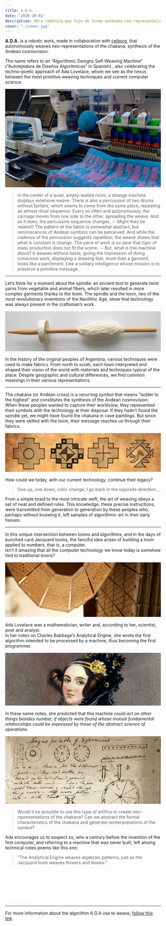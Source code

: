 ```yaml
---
title: A.D.A.
date: "2020-10-01"
description: Obra robótica que teje de forma autónoma neo-representaciones de la cruz andina.
cover: "./cover.jpg"
---
```


**A.D.A.** is a robotic work, made in collaboration with [ceiborg](https://ceiborg.com/), that autonomously weaves neo-representations of the chakana, synthesis of the Andean cosmovision.  

The name refers to an “Algorithmic Designs Self-Weaving Machine” (“Autotejedora de Diseños Algorítmicos” in Spanish) , also celebrating 
the techno-poetic approach of Ada Lovelace, whom we see as the nexus between the most primitive weaving techniques and current computer science.


![](./artifact.jpg)

> In the center of a quiet, empty-walled room, a strange machine displays extensive weave. 
> There is also a percussion of two drums without fanfare, which seems to come from the same place, repeating an almost ritual sequence. 
> Every so often and autonomously, the carriage moves from one side to the other, spreading the weave. 
> And as it does, the percussive sequence changes. 
> -- Might they be related?
> The pattern of the fabric is somewhat abstract, but reminiscences of Andean symbols can be perceived. 
> And while the cadence of the percussion suggests repetition, the weave shows that what is constant is change.
> The pace of work is so slow that rigor of mass production does not fit the scene. 
> -- But, what is this machine about?
> It weaves without haste, giving the impression of doing conscious work, displaying a drawing that, 
> more than a garment, looks like a parchment.
> Like a solitary intelligence whose mission is to preserve a primitive message.


---   

Let’s think for a moment about the spindle: an ancient tool to generate twist yarns from
vegetable and animal fibers, which later resulted in more complex garments thanks to
the loom. The spindle and the loom, two of the most revolutionary inventions of the Neolithic
Age, show that technology was always present in the craftsman’s work.

![](./huso.jpg)

In the history of the original peoples of Argentina, various techniques were used to make fabrics. 
From north to south, each town interpreted and shaped their vision of the world with materials and techniques typical of the place. 
Despite geographic and cultural differences, we find common meanings in their various representations. 

---   

The chakana (or Andean cross) is a recurring symbol that means “ladder to the highest” and constitutes the synthesis of the Andean cosmovision.  
When these peoples wanted to capture their worldview, they represented their symbols with the technology at their disposal. 
If they hadn’t found the spindle yet, we might have found the chakana in cave paintings. 
But since they were skilled with the loom, their message reaches us through their fabrics. 

![](./chakana.jpg)

How could we today, with our current technology, continue their legacy?

> One up, one down, color change, I go back in the opposite direction ...

From a simple braid to the most intricate weft, the art of weaving obeys a set of neat and defined rules. 
This knowledge, these precise instructions, were transmitted from generation to generation by these peoples who, perhaps without knowing it, 
left samples of algorithmic art in their early tissues.


---   

In this unique intersection between looms and algorithms, and in the days of punched card Jacquard looms, the fanciful idea arises of
building a loom applied to numbers, that is, a computer.   
Isn’t it amazing that all the computer technology we know today is somehow tied to traditional looms?


![](./punchcard.jpg)

Ada Lovelace was a mathematician, writer and, according to her, scientist, poet and analyst.   
In her notes on Charles Babbage’s Analytical Engine, she wrote the first algorithm intended to be processed by a machine, 
thus becoming the first programmer. 

![](./ada.jpg)

In these same notes, she predicted that this machine *could act on other things besides number, 
if objects were found whose mutual fundamental relationships could be expressed by those of the abstract science of operations*.

![](./diagrams.jpg)

> Would it be possible to use this type of artifice to create neo-representations of the chakana?
> Can we abstract the formal characteristics of the chakana and generate reinterpretations of the symbol?

Ada encourages us to suspect so, who a century before the invention of the first computer, and referring to a machine that was never built, 
left among technical notes poems like this one:

> "The Analytical Engine weaves algebraic patterns, just as the Jacquard loom weaves flowers and leaves."

<iframe src="/en/labs/ada/?embed" width="100" height="100" style="border:0;overflow:hidden" scrolling="no"></iframe>

---   
For more information about the algorithm A.D.A use to weave, [follow this link](/en/labs/ada)

